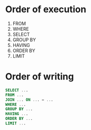 # Order of execution
1) FROM
2) WHERE
3) SELECT
4) GROUP BY
5) HAVING
6) ORDER BY
7) LIMIT

# Order of writing
```SQL
SELECT ...
FROM ...
JOIN ... ON ... = ...
WHERE ...
GROUP BY ...
HAVING ...
ORDER BY ...
LIMIT ...
```